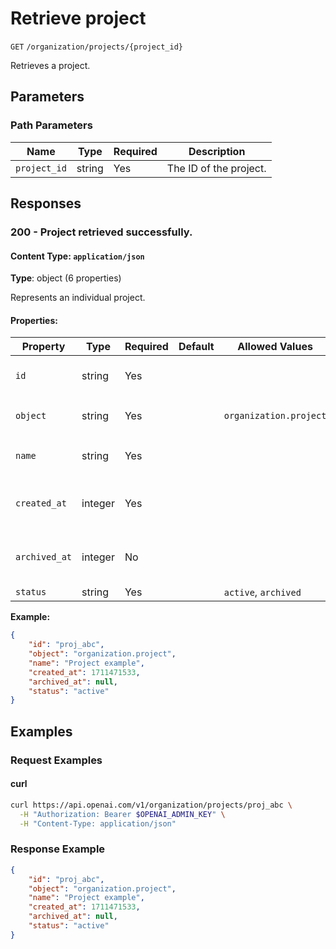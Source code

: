 # Retrieve project

`GET` `/organization/projects/{project_id}`

Retrieves a project.

## Parameters

### Path Parameters

| Name | Type | Required | Description |
| ---- | ---- | -------- | ----------- |
| `project_id` | string | Yes | The ID of the project. |

## Responses

### 200 - Project retrieved successfully.

#### Content Type: `application/json`

**Type**: object (6 properties)

Represents an individual project.

#### Properties:

| Property | Type | Required | Default | Allowed Values | Description |
| -------- | ---- | -------- | ------- | -------------- | ----------- |
| `id` | string | Yes |  |  | The identifier, which can be referenced in API endpoints |
| `object` | string | Yes |  | `organization.project` | The object type, which is always `organization.project` |
| `name` | string | Yes |  |  | The name of the project. This appears in reporting. |
| `created_at` | integer | Yes |  |  | The Unix timestamp (in seconds) of when the project was created. |
| `archived_at` | integer | No |  |  | The Unix timestamp (in seconds) of when the project was archived or `null`. |
| `status` | string | Yes |  | `active`, `archived` | `active` or `archived` |
**Example:**

```json
{
    "id": "proj_abc",
    "object": "organization.project",
    "name": "Project example",
    "created_at": 1711471533,
    "archived_at": null,
    "status": "active"
}

```

## Examples

### Request Examples

#### curl
```bash
curl https://api.openai.com/v1/organization/projects/proj_abc \
  -H "Authorization: Bearer $OPENAI_ADMIN_KEY" \
  -H "Content-Type: application/json"

```

### Response Example

```json
{
    "id": "proj_abc",
    "object": "organization.project",
    "name": "Project example",
    "created_at": 1711471533,
    "archived_at": null,
    "status": "active"
}

```


